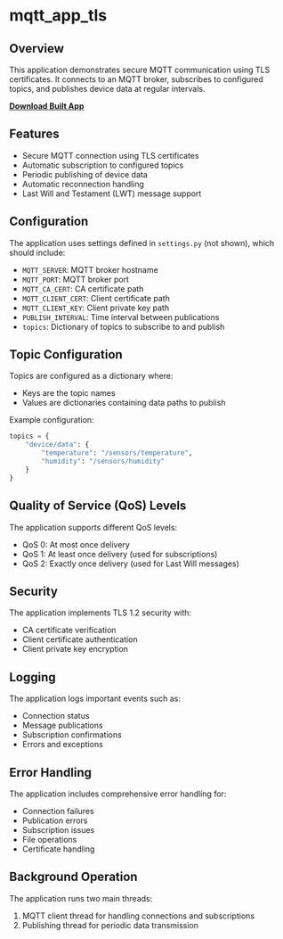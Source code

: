 # mqtt_app_tls  

## Overview
This application demonstrates secure MQTT communication using TLS certificates. It connects to an MQTT broker, subscribes to configured topics, and publishes device data at regular intervals.  

[**Download Built App**](https://github.com/cradlepoint/sdk-samples/releases/download/built_apps/mqtt_app_tls.tar.gz) 

## Features
- Secure MQTT connection using TLS certificates
- Automatic subscription to configured topics
- Periodic publishing of device data
- Automatic reconnection handling
- Last Will and Testament (LWT) message support

## Configuration
The application uses settings defined in `settings.py` (not shown), which should include:

- `MQTT_SERVER`: MQTT broker hostname
- `MQTT_PORT`: MQTT broker port
- `MQTT_CA_CERT`: CA certificate path
- `MQTT_CLIENT_CERT`: Client certificate path
- `MQTT_CLIENT_KEY`: Client private key path
- `PUBLISH_INTERVAL`: Time interval between publications
- `topics`: Dictionary of topics to subscribe to and publish

## Topic Configuration
Topics are configured as a dictionary where:
- Keys are the topic names
- Values are dictionaries containing data paths to publish

Example configuration:
```python
topics = {
    "device/data": {
        "temperature": "/sensors/temperature",
        "humidity": "/sensors/humidity"
    }
}
```

## Quality of Service (QoS) Levels
The application supports different QoS levels:
- QoS 0: At most once delivery
- QoS 1: At least once delivery (used for subscriptions)
- QoS 2: Exactly once delivery (used for Last Will messages)

## Security
The application implements TLS 1.2 security with:
- CA certificate verification
- Client certificate authentication
- Client private key encryption

## Logging
The application logs important events such as:
- Connection status
- Message publications
- Subscription confirmations
- Errors and exceptions

## Error Handling
The application includes comprehensive error handling for:
- Connection failures
- Publication errors
- Subscription issues
- File operations
- Certificate handling

## Background Operation
The application runs two main threads:
1. MQTT client thread for handling connections and subscriptions
2. Publishing thread for periodic data transmission
